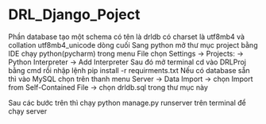 # DRL_Django_Poject

Phần database tạo một schema có tên là drldb có charset là utf8mb4 và collation utf8mb4_unicode dòng cuối
Sang python mở thư mục project bằng IDE chạy python(pycharm) trong menu File chọn Settings -> Projects: -> Python
Interpreter -> Add Interpreter
Sau đó mở terminal cd vào DRLProj bằng cmd rồi nhập lệnh pip install -r requirments.txt
Nếu có database sẵn thì vào MySQL chọn trên thanh menu Server -> Data Import -> chọn Import from Self-Contained File
-> chọn drldb.sql trong thư mục này

Sau các bước trên thì chạy python manage.py runserver trên terminal để chạy server
